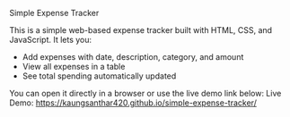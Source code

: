 Simple Expense Tracker

This is a simple web-based expense tracker built with HTML, CSS, and JavaScript. 
It lets you:
- Add expenses with date, description, category, and amount
- View all expenses in a table
- See total spending automatically updated

You can open it directly in a browser or use the live demo link below:
Live Demo: https://kaungsanthar420.github.io/simple-expense-tracker/

